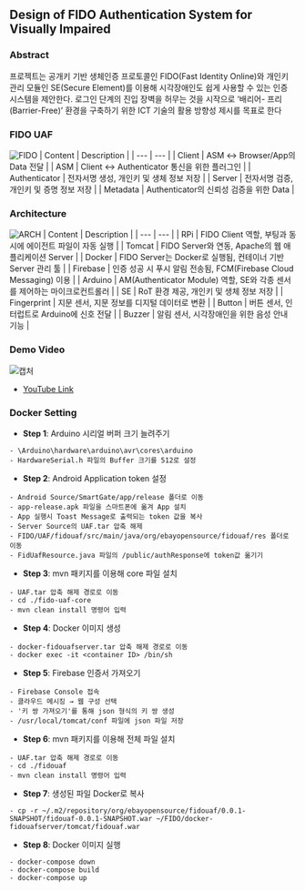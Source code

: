 ## Design of FIDO Authentication System for Visually Impaired
### Abstract
프로젝트는 공개키 기반 생체인증 프로토콜인 FIDO(Fast Identity Online)와 개인키 관리 모듈인 SE(Secure Element)를 이용해 시각장애인도 쉽게 사용할 수 있는 인증 시스템을 제안한다. 로그인 단계의 진입 장벽을 허무는 것을 시작으로 ‘배리어- 프리(Barrier-Free)’ 환경을 구축하기 위한 ICT 기술의 활용 방향성 제시를 목표로 한다

### FIDO UAF
![FIDO](https://user-images.githubusercontent.com/20378368/105572123-8f912b80-5d98-11eb-9600-12c5b7ceb644.PNG)
| Content | Description |
| --- | --- |
| Client | ASM ↔ Browser/App의 Data 전달 |
| ASM | Client ↔ Authenticator 통신을 위한 플러그인 |
| Authenticator | 전자서명 생성, 개인키 및 생체 정보 저장 |
| Server | 전자서명 검증, 개인키 및 증명 정보 저장 |
| Metadata | Authenticator의 신뢰성 검증을 위한 Data |

### Architecture
![ARCH](https://user-images.githubusercontent.com/20378368/105572210-1d6d1680-5d99-11eb-9278-2f8332cca328.PNG)
| Content | Description |
| --- | --- |
| RPi | FIDO Client 역할, 부팅과 동시에 에이전트 파일이 자동 실행 |
| Tomcat | FIDO Server와 연동, Apache의 웹 애플리케이션 Server |
| Docker | FIDO Server는 Docker로 실행됨, 컨테이너 기반 Server 관리 툴 |
| Firebase | 인증 성공 시 푸시 알림 전송됨, FCM(Firebase Cloud Messaging) 이용 |
| Arduino | AM(Authenticator Module) 역할, SE와 각종 센서를 제어하는 마이크로컨트롤러 |
| SE | RoT 환경 제공, 개인키 및 생체 정보 저장 |
| Fingerprint | 지문 센서, 지문 정보를 디지털 데이터로 변환 |
| Button | 버튼 센서, 인터럽트로 Arduino에 신호 전달 |
| Buzzer | 알림 센서, 시각장애인을 위한 음성 안내 기능 |

### Demo Video
![캡처](https://user-images.githubusercontent.com/20378368/105572323-cf0c4780-5d99-11eb-900e-824e0e870d30.PNG)
- [YouTube Link](https://www.youtube.com/watch?v=aOKBzFgywHA)

### Docker Setting
- **Step 1**: Arduino 시리얼 버퍼 크기 늘려주기
```
- \Arduino\hardware\arduino\avr\cores\arduino
- HardwareSerial.h 파일의 Buffer 크기를 512로 설정
```
- **Step 2**: Android Application token 설정
```
- Android Source/SmartGate/app/release 폴더로 이동
- app-release.apk 파일을 스마트폰에 옮겨 App 설치
- App 실행시 Toast Message로 출력되는 token 값을 복사
- Server Source의 UAF.tar 압축 해제
- FIDO/UAF/fidouaf/src/main/java/org/ebayopensource/fidouaf/res 폴더로 이동
- FidUafResource.java 파일의 /public/authResponse에 token값 옮기기
```
- **Step 3**: mvn 패키지를 이용해 core 파일 설치
```
- UAF.tar 압축 해제 경로로 이동
- cd ./fido-uaf-core
- mvn clean install 명령어 입력
```
- **Step 4**: Docker 이미지 생성
```
- docker-fidouafserver.tar 압축 해제 경로로 이동
- docker exec -it <container ID> /bin/sh
```
- **Step 5**: Firebase 인증서 가져오기
```
- Firebase Console 접속
- 클라우드 메시징 → 웹 구성 선택
- '키 쌍 가져오기'를 통해 json 형식의 키 쌍 생성
- /usr/local/tomcat/conf 파일에 json 파일 저장
```
- **Step 6**: mvn 패키지를 이용해 전체 파일 설치
```
- UAF.tar 압축 해제 경로로 이동
- cd ./fidouaf
- mvn clean install 명령어 입력
```
- **Step 7**: 생성된 파일 Docker로 복사
```
- cp -r ~/.m2/repository/org/ebayopensource/fidouaf/0.0.1-SNAPSHOT/fidouaf-0.0.1-SNAPSHOT.war ~/FIDO/docker-fidouafserver/tomcat/fidouaf.war
```
- **Step 8**: Docker 이미지 실행
```
- docker-compose down
- docker-compose build
- docker-compose up
```